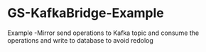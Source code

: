 # GS-KafkaBridge-Example
Example -Mirror send operations to Kafka topic and consume the operations and write to database to avoid redolog
